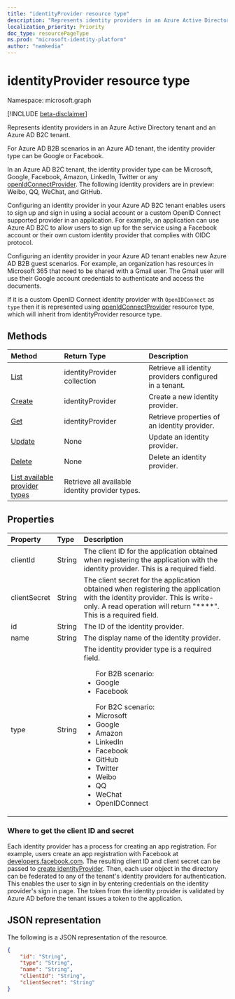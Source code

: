 ```yaml
---
title: "identityProvider resource type"
description: "Represents identity providers in an Azure Active Directory tenant and an Azure AD B2C tenant."
localization_priority: Priority
doc_type: resourcePageType
ms.prod: "microsoft-identity-platform"
author: "namkedia"
---
```


# identityProvider resource type

Namespace: microsoft.graph

[!INCLUDE [beta-disclaimer](../../includes/beta-disclaimer.md)]

Represents identity providers in an Azure Active Directory tenant and an Azure AD B2C tenant.

For Azure AD B2B scenarios in an Azure AD tenant, the identity provider type can be Google or Facebook.

In an Azure AD B2C tenant, the identity provider type can be Microsoft, Google, Facebook, Amazon, LinkedIn, Twitter or any [openIdConnectProvider](../resources/openidconnectprovider.md). The following identity providers are in preview: Weibo, QQ, WeChat, and GitHub.

Configuring an identity provider in your Azure AD B2C tenant enables users to sign up and sign in using a social account or a custom OpenID Connect supported provider in an application. For example, an application can use Azure AD B2C to allow users to sign up for the service using a Facebook account or their own custom identity provider that complies with OIDC protocol.

Configuring an identity provider in your Azure AD tenant enables new Azure AD B2B guest scenarios. For example, an organization has resources in Microsoft 365 that need to be shared with a Gmail user. The Gmail user will use their Google account credentials to authenticate and access the documents.

If it is a custom OpenID Connect identity provider with `OpenIDConnect` as `type` then it is represented using [openIdConnectProvider](../resources/openidconnectprovider.md) resource type, which will inherit from identityProvider resource type. 

## Methods

| Method       | Return Type  |Description|
|:---------------|:--------|:----------|
|[List](../api/identityprovider-list.md)|identityProvider collection|Retrieve all identity providers configured in a tenant.|
|[Create](../api/identityprovider-post-identityproviders.md)|identityProvider|Create a new identity provider.|
|[Get](../api/identityprovider-get.md) |identityProvider|Retrieve properties of an identity provider.|
|[Update](../api/identityprovider-update.md)|None|Update an identity provider.|
|[Delete](../api/identityprovider-delete.md)|None|Delete an identity provider.|
|[List available provider types](../api/identityprovider-list-availableprovidertypes.md)|Retrieve all available identity provider types.|

## Properties

|Property|Type|Description|
|:---------------|:--------|:----------|
|clientId|String|The client ID for the application obtained when registering the application with the identity provider. This is a required field.|
|clientSecret|String|The client secret for the application obtained when registering the application with the identity provider. This is write-only. A read operation will return "\*\*\*\*". This is a required field.|
|id|String|The ID of the identity provider.|
|name|String|The display name of the identity provider.|
|type|String|The identity provider type is a required field.<ul>For B2B scenario:<li/>Google<li/>Facebook</ul><ul>For B2C scenario:<li/>Microsoft<li/>Google<li/>Amazon<li/>LinkedIn<li/>Facebook<li/>GitHub<li/>Twitter<li/>Weibo<li/>QQ<li/>WeChat<li/>OpenIDConnect</ul>|

### Where to get the client ID and secret

Each identity provider has a process for creating an app registration. For example, users create an app registration with Facebook at [developers.facebook.com](https://developers.facebook.com/). The resulting client ID and client secret can be passed to [create identityProvider](../api/identityprovider-post-identityproviders.md). Then, each user object in the directory can be federated to any of the tenant's identity providers for authentication. This enables the user to sign in by entering credentials on the identity provider's sign in page. The token from the identity provider is validated by Azure AD before the tenant issues a token to the application.

## JSON representation

The following is a JSON representation of the resource.

<!-- {
  "blockType": "resource",
  "@odata.type": "microsoft.graph.IdentityProvider"
} -->

```json
{
    "id": "String",
    "type": "String",
    "name": "String",
    "clientId": "String",
    "clientSecret": "String"
}
```
